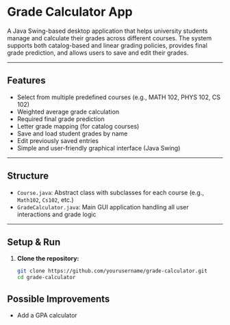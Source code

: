 # Grade Calculator App

A Java Swing-based desktop application that helps university students manage and calculate their grades across different courses. The system supports both catalog-based and linear grading policies, provides final grade prediction, and allows users to save and edit their grades.

---

## Features

- Select from multiple predefined courses (e.g., MATH 102, PHYS 102, CS 102)
- Weighted average grade calculation
- Required final grade prediction
- Letter grade mapping (for catalog courses)
- Save and load student grades by name
- Edit previously saved entries
- Simple and user-friendly graphical interface (Java Swing)

---

## Structure

- `Course.java`: Abstract class with subclasses for each course (e.g., `Math102`, `Cs102`, etc.)
- `GradeCalculator.java`: Main GUI application handling all user interactions and grade logic

---

## Setup & Run

1. **Clone the repository:**

   ```bash
   git clone https://github.com/yourusername/grade-calculator.git
   cd grade-calculator

## Possible Improvements
- Add a GPA calculator

